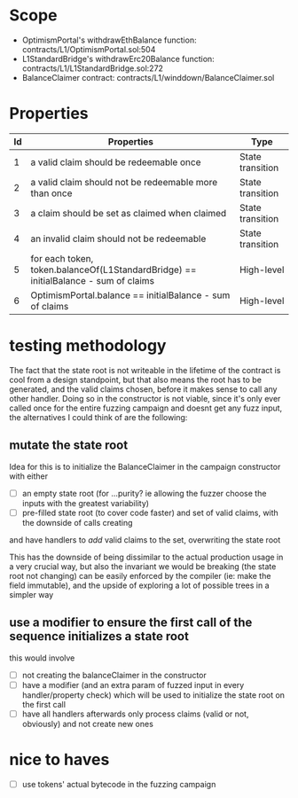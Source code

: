 # Scope

- OptimismPortal's withdrawEthBalance function: contracts/L1/OptimismPortal.sol:504
- L1StandardBridge's  withdrawErc20Balance function: contracts/L1/L1StandardBridge.sol:272
- BalanceClaimer contract: contracts/L1/winddown/BalanceClaimer.sol

# Properties

| Id  | Properties                                                                          | Type             |
| --- | ---------------------------------------------------                                 | ------------     |
| 1   | a valid claim should be redeemable once                                             | State transition |
| 2   | a valid claim should not be redeemable more than once                               | State transition |
| 3   | a claim should be set as claimed when claimed                                       | State transition |
| 4   | an invalid claim should not be redeemable                                           | State transition |
| 5   | for each token, token.balanceOf(L1StandardBridge) == initialBalance - sum of claims | High-level       |
| 6   | OptimismPortal.balance == initialBalance - sum of claims                            | High-level       |


# testing methodology
The fact that the state root is not writeable in the lifetime of the contract is cool from a design standpoint, but that also means the root has to be generated, and the valid claims chosen, before it makes sense to call any other handler. Doing so in the constructor is not viable, since it's only ever called once for the entire fuzzing campaign and doesnt get any fuzz input, the alternatives I could think of are the following:

## mutate the state root
Idea for this is to initialize the BalanceClaimer in the campaign constructor with either

- [ ] an empty state root (for ...purity? ie allowing the fuzzer choose the inputs with the greatest variability) 
- [ ] pre-filled state root (to cover code faster) and set of valid claims, with the downside of calls creating

and have handlers to _add_ valid claims to the set, overwriting the state root

This has the downside of being dissimilar to the actual production usage in a very crucial way, but also the invariant we would be breaking  (the state root not changing) can be easily enforced by the compiler (ie: make the field immutable), and the upside of exploring a lot of possible trees in a simpler way

## use a modifier to ensure the first call of the sequence initializes a state root

this would involve
- [ ] not creating the balanceClaimer in the constructor
- [ ] have a modifier (and an extra param of fuzzed input in every handler/property check) which will be used to initialize the state root on the first call
- [ ] have all handlers afterwards only process claims (valid or not, obviously) and not create new ones

# nice to haves
- [ ] use tokens' actual bytecode in the fuzzing campaign

